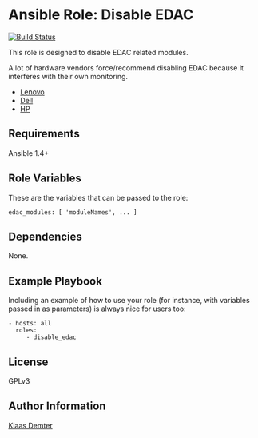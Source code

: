 Ansible Role: Disable EDAC
=========

[![Build Status](https://travis-ci.org/Klaas-/ansible-role-disable-edac.svg?branch=master)](https://travis-ci.org/Klaas-/ansible-role-disable-edac)

This role is designed to disable EDAC related modules.

A lot of hardware vendors force/recommend disabling EDAC because it interferes with their own monitoring.
* [Lenovo](https://support.lenovo.com/de/en/solutions/ht107942)
* [Dell](https://www.dell.com/support/article/us/en/04/sln283389/edac-errors-in-messages-log-in-redhat-enterprise-linux-rhel-and-poweredge)
* [HP](https://support.hpe.com/hpsc/doc/public/display?docId=emr_na-a00016026en_us)


Requirements
------------

Ansible 1.4+

Role Variables
--------------

These are the variables that can be passed to the role:

    edac_modules: [ 'moduleNames', ... ]

Dependencies
------------

None.

Example Playbook
----------------

Including an example of how to use your role (for instance, with variables passed in as parameters) is always nice for users too:

    - hosts: all
      roles:
         - disable_edac

License
-------

GPLv3

Author Information
------------------

[Klaas Demter](https://github.com/Klaas-/)
